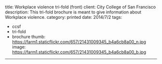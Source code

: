 title: Workplace violence tri-fold (front)
client: City College of San Francisco
description: This tri-fold brochure is meant to give information about Workplace violence.
category: printed
date: 2014/7/2
tags: 
- ccsf
- tri-fold
- brochure
thumb: https://farm1.staticflickr.com/657/21431009345_b4a6cb8a00_n.jpg
image: https://farm1.staticflickr.com/657/21431009345_b4a6cb8a00_b.jpg
---